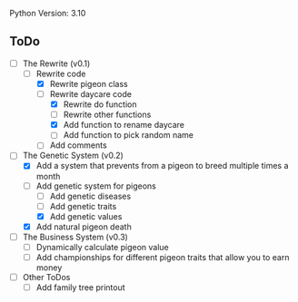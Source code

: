 Python Version: 3.10

## ToDo
- [ ] The Rewrite (v0.1)
  - [ ] Rewrite code
    - [x] Rewrite pigeon class
    - [ ] Rewrite daycare code
      - [x] Rewrite do function
      - [ ] Rewrite other functions
      - [x] Add function to rename daycare
      - [ ] Add function to pick random name
    - [ ] Add comments
- [ ] The Genetic System (v0.2)
  - [x] Add a system that prevents from a pigeon to breed multiple times a month
  - [ ] Add genetic system for pigeons
    - [ ] Add genetic diseases
    - [ ] Add genetic traits
    - [x] Add genetic values
  - [x] Add natural pigeon death
- [ ] The Business System (v0.3)
  - [ ] Dynamically calculate pigeon value
  - [ ] Add championships for different pigeon traits that allow you to earn money

- [ ] Other ToDos
  - [ ] Add family tree printout
